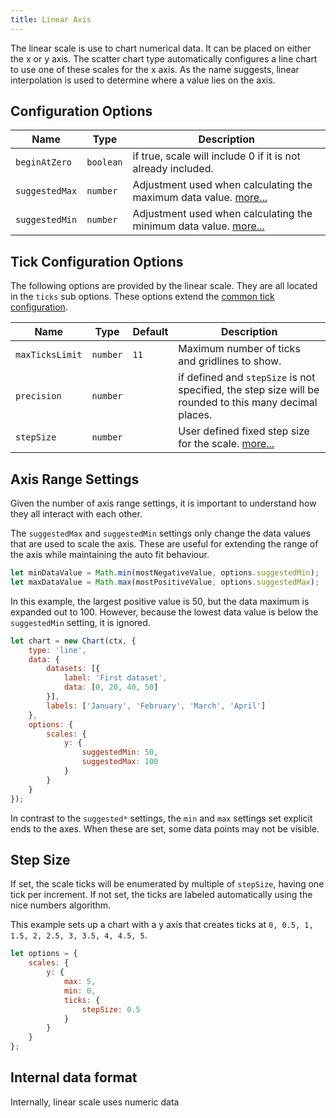```yaml
---
title: Linear Axis
---
```


The linear scale is use to chart numerical data. It can be placed on either the x or y axis. The scatter chart type automatically configures a line chart to use one of these scales for the x axis. As the name suggests, linear interpolation is used to determine where a value lies on the axis.

## Configuration Options

| Name | Type | Description
| ---- | ---- | -----------
| `beginAtZero` | `boolean` | if true, scale will include 0 if it is not already included.
| `suggestedMax` | `number` | Adjustment used when calculating the maximum data value. [more...](#axis-range-settings)
| `suggestedMin` | `number` | Adjustment used when calculating the minimum data value. [more...](#axis-range-settings)

## Tick Configuration Options

The following options are provided by the linear scale. They are all located in the `ticks` sub options. These options extend the [common tick configuration](README.md#tick-configuration).

| Name | Type | Default | Description
| ---- | ---- | ------- | -----------
| `maxTicksLimit` | `number` | `11` | Maximum number of ticks and gridlines to show.
| `precision` | `number` | | if defined and `stepSize` is not specified, the step size will be rounded to this many decimal places.
| `stepSize` | `number` | | User defined fixed step size for the scale. [more...](#step-size)

## Axis Range Settings

Given the number of axis range settings, it is important to understand how they all interact with each other.

The `suggestedMax` and `suggestedMin` settings only change the data values that are used to scale the axis. These are useful for extending the range of the axis while maintaining the auto fit behaviour.

```javascript
let minDataValue = Math.min(mostNegativeValue, options.suggestedMin);
let maxDataValue = Math.max(mostPositiveValue, options.suggestedMax);
```

In this example, the largest positive value is 50, but the data maximum is expanded out to 100. However, because the lowest data value is below the `suggestedMin` setting, it is ignored.

```javascript
let chart = new Chart(ctx, {
    type: 'line',
    data: {
        datasets: [{
            label: 'First dataset',
            data: [0, 20, 40, 50]
        }],
        labels: ['January', 'February', 'March', 'April']
    },
    options: {
        scales: {
            y: {
                suggestedMin: 50,
                suggestedMax: 100
            }
        }
    }
});
```

In contrast to the `suggested*` settings, the `min` and `max` settings set explicit ends to the axes. When these are set, some data points may not be visible.

## Step Size

If set, the scale ticks will be enumerated by multiple of `stepSize`, having one tick per increment. If not set, the ticks are labeled automatically using the nice numbers algorithm.

This example sets up a chart with a y axis that creates ticks at `0, 0.5, 1, 1.5, 2, 2.5, 3, 3.5, 4, 4.5, 5`.

```javascript
let options = {
    scales: {
        y: {
            max: 5,
            min: 0,
            ticks: {
                stepSize: 0.5
            }
        }
    }
};
```

## Internal data format

Internally, linear scale uses numeric data
